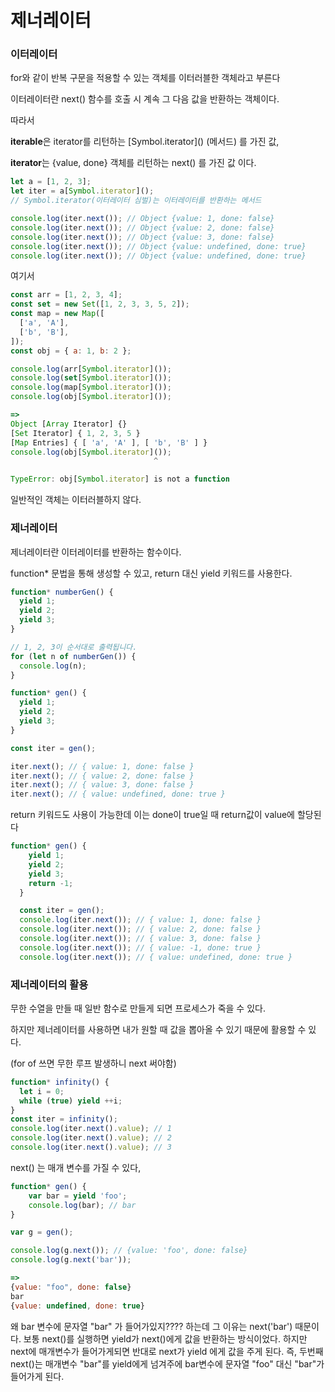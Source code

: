 # 제너레이터

### 이터레이터

for와 같이 반복 구문을 적용할 수 있는 객체를 이터러블한 객체라고 부른다

이터레이터란 next() 함수를 호출 시 계속 그 다음 값을 반환하는 객체이다.

따라서

**iterable**은 iterator를 리턴하는 \[Symbol.iterator]() (메서드) 를 가진 값,

**iterator**는 {value, done} 객체를 리턴하는 next() 를 가진 값 이다.

```js
let a = [1, 2, 3];
let iter = a[Symbol.iterator]();
// Symbol.iterator(이터레이터 심벌)는 이터레이터를 반환하는 메서드

console.log(iter.next()); // Object {value: 1, done: false}
console.log(iter.next()); // Object {value: 2, done: false}
console.log(iter.next()); // Object {value: 3, done: false}
console.log(iter.next()); // Object {value: undefined, done: true}
console.log(iter.next()); // Object {value: undefined, done: true}
```

여기서

```js
const arr = [1, 2, 3, 4];
const set = new Set([1, 2, 3, 3, 5, 2]);
const map = new Map([
  ['a', 'A'],
  ['b', 'B'],
]);
const obj = { a: 1, b: 2 };

console.log(arr[Symbol.iterator]());
console.log(set[Symbol.iterator]());
console.log(map[Symbol.iterator]());
console.log(obj[Symbol.iterator]());

=>
Object [Array Iterator] {}
[Set Iterator] { 1, 2, 3, 5 }
[Map Entries] { [ 'a', 'A' ], [ 'b', 'B' ] }
console.log(obj[Symbol.iterator]());
                                ^

TypeError: obj[Symbol.iterator] is not a function
```

일반적인 객체는 이터러블하지 않다.

### 제너레이터

제너레이터란 이터레이터를 반환하는 함수이다.

function* 문법을 통해 생성할 수 있고, return 대신 yield 키워드를 사용한다.

```js
function* numberGen() {
  yield 1;
  yield 2;
  yield 3;
}

// 1, 2, 3이 순서대로 출력됩니다.
for (let n of numberGen()) {
  console.log(n);
}

function* gen() {
  yield 1;
  yield 2;
  yield 3;
}

const iter = gen();

iter.next(); // { value: 1, done: false }
iter.next(); // { value: 2, done: false }
iter.next(); // { value: 3, done: false }
iter.next(); // { value: undefined, done: true }
```

return 키워드도 사용이 가능한데 이는 done이 true일 때 return값이 value에 할당된다

```js
function* gen() {
    yield 1;
    yield 2;
    yield 3;
    return -1;
  }

  const iter = gen();
  console.log(iter.next()); // { value: 1, done: false }
  console.log(iter.next()); // { value: 2, done: false }
  console.log(iter.next()); // { value: 3, done: false }
  console.log(iter.next()); // { value: -1, done: true }
  console.log(iter.next()); // { value: undefined, done: true }
```

### 제너레이터의 활용

무한 수열을 만들 때 일반 함수로 만들게 되면 프로세스가 죽을 수 있다.

하지만 제너레이터를 사용하면 내가 원할 때 값을 뽑아올 수 있기 때문에 활용할 수 있다.

(for of 쓰면 무한 루프 발생하니 next 써야함)

```js
function* infinity() {
  let i = 0;
  while (true) yield ++i;
}
const iter = infinity();
console.log(iter.next().value); // 1
console.log(iter.next().value); // 2
console.log(iter.next().value); // 3
```

next() 는 매개 변수를 가질 수 있다,

```js
function* gen() {
    var bar = yield 'foo';
    console.log(bar); // bar
}

var g = gen();

console.log(g.next()); // {value: 'foo', done: false}
console.log(g.next('bar'));

=>
{value: "foo", done: false}
bar
{value: undefined, done: true}
```

왜 bar 변수에 문자열 "bar" 가 들어가있지???? 하는데 그 이유는 next('bar') 때문이다. 보통 next()를 실행하면 yield가 next()에게 값을 반환하는 방식이었다. 하지만 next에 매개변수가 들어가게되면 반대로 next가 yield 에게 값을 주게 된다. 즉, 두번째 next()는 매개변수 "bar"를 yield에게 넘겨주에 bar변수에 문자열 "foo" 대신 "bar"가 들어가게 된다.


